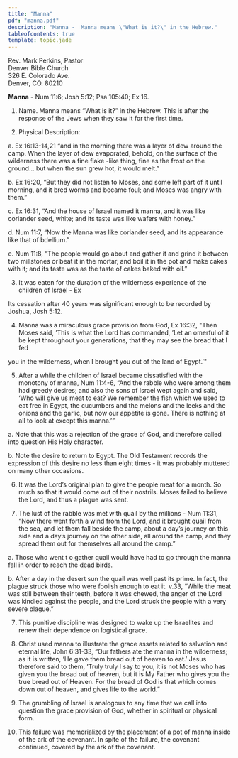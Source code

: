 ```yaml
---
title: "Manna"
pdf: "manna.pdf"
description: "Manna -  Manna means \"What is it?\" in the Hebrew."
tableofcontents: true
template: topic.jade
---
```


Rev. Mark Perkins, Pastor  
Denver Bible Church  
326 E. Colorado Ave.  
Denver, CO. 80210

**Manna** - Num 11:6; Josh 5:12; Psa 105:40; Ex 16.

1. Name. Manna means “What is it?” in the Hebrew. This is after the
response of the Jews when they saw it for the first time.

2. Physical Description:

a. Ex 16:13-14,21 “and in the morning there was a layer of dew around
the camp. When the layer of dew evaporated, behold, on the surface of
the wilderness there was a fine flake -like thing, fine as the frost on
the ground… but when the sun grew hot, it would melt.”

b. Ex 16:20, “But they did not listen to Moses, and some left part of it
until morning, and it bred worms and became foul; and Moses was angry
with them.”

c. Ex 16:31, “And the house of Israel named it manna, and it was like
coriander seed, white; and its taste was like wafers with honey.”

d. Num 11:7, “Now the Manna was like coriander seed, and its appearance
like that of bdellium.”

e. Num 11:8, “The people would go about and gather it and grind it
between two millstones or beat it in the mortar, and boil it in the pot
and make cakes with it; and its taste was as the taste of cakes baked
with oil.”

3. It was eaten for the duration of the wilderness experience of the
children of Israel - Ex

Its cessation after 40 years was significant enough to be recorded by
Joshua, Josh 5:12.

4. Manna was a miraculous grace provision from God, Ex 16:32, "Then
Moses said, ’This is what the Lord has commanded, ’Let an omerful of it
be kept throughout your generations, that they may see the bread that I
fed

you in the wilderness, when I brought you out of the land of Egypt.’"

5. After a while the children of Israel became dissatisfied with the
monotony of manna, Num 11:4-6, “And the rabble who were among them had
greedy desires; and also the sons of Israel wept again and said, ‘Who
will give us meat to eat? We remember the fish which we used to eat free
in Egypt, the cucumbers and the melons and the leeks and the onions and
the garlic, but now our appetite is gone. There is nothing at all to
look at except this manna.’”

a. Note that this was a rejection of the grace of God, and therefore
called into question His Holy character.

b. Note the desire to return to Egypt. The Old Testament records the
expression of this desire no less than eight times - it was probably
muttered on many other occasions.

6. It was the Lord’s original plan to give the people meat for a month.
So much so that it would come out of their nostrils. Moses failed to
believe the Lord, and thus a plague was sent.

7. The lust of the rabble was met with quail by the millions - Num
11:31, “Now there went forth a wind from the Lord, and it brought quail
from the sea, and let them fall beside the camp, about a day’s journey
on this side and a day’s journey on the other side, all around the camp,
and they spread them out for themselves all around the camp.”

a. Those who went t o gather quail would have had to go through the
manna fall in order to reach the dead birds.

b. After a day in the desert sun the quail was well past its prime. In
fact, the plague struck those who were foolish enough to eat it. v.33,
“While the meat was still between their teeth, before it was chewed, the
anger of the Lord was kindled against the people, and the Lord struck
the people with a very severe plague.”

7. This punitive discipline was designed to wake up the Israelites and
renew their dependence on logistical grace.

8. Christ used manna to illustrate the grace assets related to salvation
and eternal life, John 6:31-33, “Our fathers ate the manna in the
wilderness; as it is written, ‘He gave them bread out of heaven to eat.’
Jesus therefore said to them, ’Truly truly I say to you, it is not Moses
who has given you the bread out of heaven, but it is My Father who gives
you the true bread out of Heaven. For the bread of God is that which
comes down out of heaven, and gives life to the world.”

9. The grumbling of Israel is analogous to any time that we call into
question the grace provision of God, whether in spiritual or physical
form.

10. This failure was memorialized by the placement of a pot of manna
inside of the ark of the covenant. In spite of the failure, the covenant
continued, covered by the ark of the covenant.

